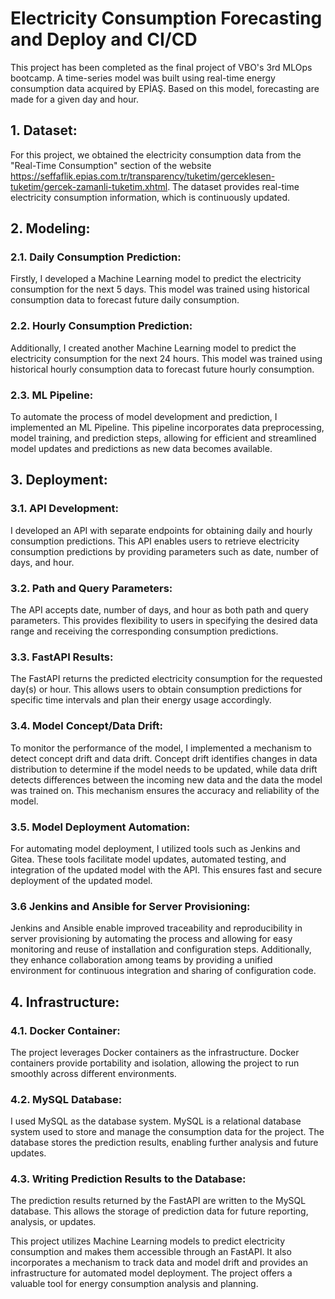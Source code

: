 
# Electricity Consumption Forecasting and Deploy and CI/CD

This project has been completed as the final project of VBO's 3rd MLOps bootcamp. A time-series model was built using real-time energy consumption data acquired by EPİAŞ. Based on this model, forecasting are made for a given day and hour.



## 1. Dataset:
For this project, we obtained the electricity consumption data from the "Real-Time Consumption" section of the website https://seffaflik.epias.com.tr/transparency/tuketim/gerceklesen-tuketim/gercek-zamanli-tuketim.xhtml. The dataset provides real-time electricity consumption information, which is continuously updated.

## 2. Modeling:
### 2.1. Daily Consumption Prediction:
Firstly, I developed a Machine Learning model to predict the electricity consumption for the next 5 days. This model was trained using historical consumption data to forecast future daily consumption.

### 2.2. Hourly Consumption Prediction:
Additionally, I created another Machine Learning model to predict the electricity consumption for the next 24 hours. This model was trained using historical hourly consumption data to forecast future hourly consumption.

### 2.3. ML Pipeline:
To automate the process of model development and prediction, I implemented an ML Pipeline. This pipeline incorporates data preprocessing, model training, and prediction steps, allowing for efficient and streamlined model updates and predictions as new data becomes available.

## 3. Deployment:
### 3.1. API Development:
I developed an API with separate endpoints for obtaining daily and hourly consumption predictions. This API enables users to retrieve electricity consumption predictions by providing parameters such as date, number of days, and hour.

### 3.2. Path and Query Parameters:
The API accepts date, number of days, and hour as both path and query parameters. This provides flexibility to users in specifying the desired data range and receiving the corresponding consumption predictions.

### 3.3. FastAPI Results:
The FastAPI returns the predicted electricity consumption for the requested day(s) or hour. This allows users to obtain consumption predictions for specific time intervals and plan their energy usage accordingly.

### 3.4. Model Concept/Data Drift:
To monitor the performance of the model, I implemented a mechanism to detect concept drift and data drift. Concept drift identifies changes in data distribution to determine if the model needs to be updated, while data drift detects differences between the incoming new data and the data the model was trained on. This mechanism ensures the accuracy and reliability of the model.

### 3.5. Model Deployment Automation:
For automating model deployment, I utilized tools such as Jenkins and Gitea. These tools facilitate model updates, automated testing, and integration of the updated model with the API. This ensures fast and secure deployment of the updated model.

### 3.6 Jenkins and Ansible for Server Provisioning:

Jenkins and Ansible enable improved traceability and reproducibility in server provisioning by automating the process and allowing for easy monitoring and reuse of installation and configuration steps. Additionally, they enhance collaboration among teams by providing a unified environment for continuous integration and sharing of configuration code.


## 4. Infrastructure:
### 4.1. Docker Container:
The project leverages Docker containers as the infrastructure. Docker containers provide portability and isolation, allowing the project to run smoothly across different environments.

### 4.2. MySQL Database:
I used MySQL as the database system. MySQL is a relational database system used to store and manage the consumption data for the project. The database stores the prediction results, enabling further analysis and future updates.

### 4.3. Writing Prediction Results to the Database:
The prediction results returned by the FastAPI are written to the MySQL database. This allows the storage of prediction data for future reporting, analysis, or updates.

This project utilizes Machine Learning models to predict electricity consumption and makes them accessible through an FastAPI. It also incorporates a mechanism to track data and model drift and provides an infrastructure for automated model deployment. The project offers a valuable tool for energy consumption analysis and planning.